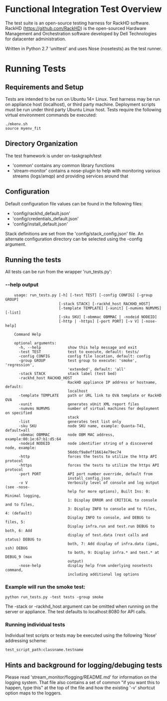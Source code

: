 # Functional Integration Test Overview

The test suite is an open-source testing harness for RackHD software.
RackHD (https://github.com/RackHD) is the open-sourced Hardware Management and Orchestration
software developed by Dell Technologies for datacenter administration.

Written in Python 2.7 'unittest' and uses Nose (nosetests) as the test runner.

# Running Tests

## Requirements and Setup

Tests are intended to be run on Ubuntu 14+ Linux.
Test harness may be run on appliance host (localhost), or third party machine.
Deployment scripts must be run under third party Ubuntu Linux host.
Tests require the following virtual environment commands be executed:

    ./mkenv.sh
    source myenv_fit

## Directory Organization

The test framework is under on-taskgraph/test

- 'common' contains any common library functions
- 'stream-monitor' contains a nose-plugin to help with monitoring various
   streams (logs/amqp) and providing services around that

## Configuration

Default configuration file values can be found in the following files:
* 'config/rackhd_default.json'
* 'config/credentials_default.json'
* 'config/install_default.json'

Stack definitions are set from the 'config/stack_config.json' file.
An alternate configuration directory can be selected using the -config argument.

## Running the tests

All tests can be run from the wrapper 'run_tests.py':

### --help output
        usage: run_tests.py [-h] [-test TEST] [-config CONFIG] [-group GROUP]
                            [-stack STACK] [-rackhd_host RACKHD_HOST]
                            [-template TEMPLATE] [-xunit] [-numvms NUMVMS] [-list]
                            [-sku SKU] [-obmmac OBMMAC | -nodeid NODEID]
                            [-http | -https] [-port PORT] [-v V] [-nose-help]

        Command Help

        optional arguments:
          -h, --help            show this help message and exit
          -test TEST            test to execute, default: tests/
          -config CONFIG        config file location, default: config
          -group GROUP          test group to execute: 'smoke', 'regression',
                                'extended', default: 'all'
          -stack STACK          stack label (test bed)
          -rackhd_host RACKHD_HOST
                                RackHD appliance IP address or hostname, default:
                                localhost
          -template TEMPLATE    path or URL link to OVA template or RackHD OVA
          -xunit                generates xUnit XML report files
          -numvms NUMVMS        number of virtual machines for deployment on specified
                                stack
          -list                 generates test list only
          -sku SKU              node SKU name, example: Quanta-T41, default=all
          -obmmac OBMMAC        node OBM MAC address, example:00:1e:67:b1:d5:64
          -nodeid NODEID        node identifier string of a discovered node, example:
                                56ddcf9a8eff16614e79ec74
          -http                 forces the tests to utilize the http API protocol
          -https                forces the tests to utilize the https API protocol
          -port PORT            API port number override, default from
                                install_config.json
          -v V                  Verbosity level of console and log output (see -nose-
                                help for more options), Built Ins: 0: Minimal logging,
                                1: Display ERROR and CRITICAL to console and to files,
                                3: Display INFO to console and to files, 4: (default)
                                Display INFO to console, and DEBUG to files, 5:
                                Display infra.run and test.run DEBUG to both, 6: Add
                                display of test.data (rest calls and status) DEBUG to
                                both, 7: Add display of infra.data (ipmi, ssh) DEBUG
                                to both, 9: Display infra.* and test.* at DEBUG_9 (max
                                output)
          -nose-help            display help from underlying nosetests command,
                                including additional log options


### Example will run the smoke test:

    python run_tests.py -test tests -group smoke

The -stack or -rackhd_host argument can be omitted when running on the server or appliance. The test defaults to localhost:8080 for API calls.

### Running individual tests

Individual test scripts or tests may be executed using the following 'Nose' addressing scheme:

    test_script_path:classname.testname

## Hints and background for logging/debuging tests

Please read 'stream_monitor/flogging/README.md' for information on the logging system.
That file also contains a set of common "if you want this to happen, type this" at the top of the file and how
the existing '-v' shortcut option maps to the loggers.
